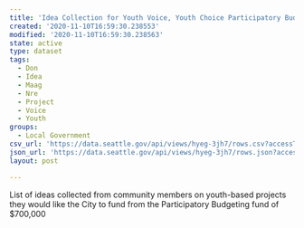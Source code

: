 ```yaml
---
title: 'Idea Collection for Youth Voice, Youth Choice Participatory Budgeting - DON'
created: '2020-11-10T16:59:30.238553'
modified: '2020-11-10T16:59:30.238563'
state: active
type: dataset
tags:
  - Don
  - Idea
  - Maag
  - Nre
  - Project
  - Voice
  - Youth
groups:
  - Local Government
csv_url: 'https://data.seattle.gov/api/views/hyeg-3jh7/rows.csv?accessType=DOWNLOAD'
json_url: 'https://data.seattle.gov/api/views/hyeg-3jh7/rows.json?accessType=DOWNLOAD'
layout: post

---
```

List of ideas collected from community members on youth-based projects they would like the City to fund from the Participatory Budgeting fund of $700,000
